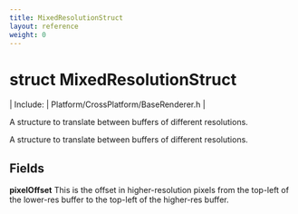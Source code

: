 ```yaml
---
title: MixedResolutionStruct
layout: reference
weight: 0
---
```

struct MixedResolutionStruct
===

| Include: | Platform/CrossPlatform/BaseRenderer.h |

A structure to translate between buffers of different resolutions.
  



A structure to translate between buffers of different resolutions.
  


Fields
---

**pixelOffset**  This is the offset in higher-resolution pixels from the top-left of the lower-res buffer to the top-left of the higher-res buffer.
